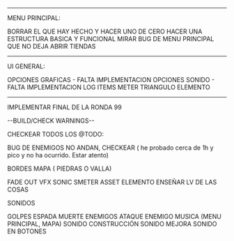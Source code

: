 
-----------------------------------------------------------------
MENU PRINCIPAL:

BORRAR EL QUE HAY HECHO Y HACER UNO DE CERO
HACER UNA ESTRUCTURA BASICA Y FUNCIONAL
MIRAR BUG DE MENU PRINCIPAL QUE NO DEJA ABRIR TIENDAS

------------------------------------------------------
UI GENERAL:

OPCIONES GRAFICAS - FALTA IMPLEMENTACION
OPCIONES SONIDO - FALTA IMPLEMENTACION
LOG ITEMS
METER TRIANGULO ELEMENTO

-------------------------------------------------------------------

IMPLEMENTAR FINAL DE LA RONDA 99

--BUILD/CHECK WARNINGS--

CHECKEAR TODOS LOS @TODO:

BUG DE ENEMIGOS NO ANDAN, CHECKEAR ( he probado cerca de 1h y pico y no ha ocurrido. Estar atento)

BORDES MAPA ( PIEDRAS O VALLA)

FADE OUT VFX SONIC SMETER ASSET ELEMENTO
ENSEÑAR LV DE LAS COSAS


SONIDOS

GOLPES ESPADA
MUERTE ENEMIGOS
ATAQUE ENEMIGO
MUSICA (MENU PRINCIPAL, MAPA)
SONIDO CONSTRUCCIÓN
SONIDO MEJORA
SONIDO EN BOTONES

